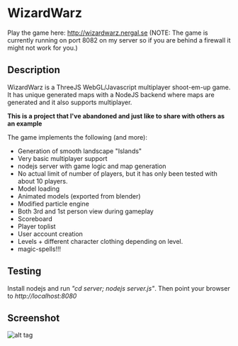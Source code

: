 # WizardWarz
Play the game here: http://wizardwarz.nergal.se 
(NOTE: The game is currently running on port 8082 on my server so if you are behind a firewall it might not work for you.)

## Description
WizardWarz is a ThreeJS WebGL/Javascript multiplayer shoot-em-up game. It has unique generated maps with a NodeJS backend where maps are generated and it also supports multiplayer.

**This is a project that I've abandoned and just like to share with others as an example**

The game implements the following (and more):
- Generation of smooth landscape "Islands"
- Very basic multiplayer support
- nodejs server with game logic and map generation
- No actual limit of number of players, but it has only been tested with about 10 players.
- Model loading
- Animated models (exported from blender)
- Modified particle engine
- Both 3rd and 1st person view during gameplay
- Scoreboard
- Player toplist
- User account creation
- Levels + different character clothing depending on level.
- magic-spells!!!

## Testing

Install nodejs and run *"cd server; nodejs server.js"*. Then point your browser to *http://localhost:8080*

## Screenshot
![alt tag](https://raw.github.com/lallassu/wizardwarz/master/promo.png)

